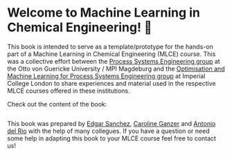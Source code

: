 # Welcome to Machine Learning in Chemical Engineering! 👋

This book is intended to serve as a template/prototype for the hands-on part of a Machine Learning in Chemical Engineering (MLCE) course. 
This was a collective effort between the [Process Systems Engineering group](https://www.mpi-magdeburg.mpg.de/pse)  at the 
Otto von Guericke University / MPI Magdeburg
and the [Optimisation and Machine Learning for Process Systems Engineering group](https://www.imperial.ac.uk/optimisation-and-machine-learning-for-process-engineering/about-us/) 
at Imperial College London to share experiences and material 
used in the respective MLCE courses offered in these institutions.

Check out the content of the book:

```{tableofcontents}
```

This book was prepared by [Edgar Sanchez](https://edgarsmdn.github.io/), [Caroline Ganzer](https://www.mpi-magdeburg.mpg.de/person/126003/1681423) 
and [Antonio del Rio](https://www.imperial.ac.uk/people/a.del-rio-chanona) with the help of many collegues. If you have a question or need some 
help in adapting this book to your MLCE course feel free to contact us!